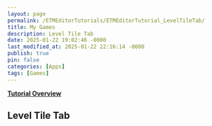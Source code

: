 ```yaml
---
layout: page
permalink: /ETMEditorTutorials/ETMEditorTutorial_LevelTileTab/
title: My Games
description: Level Tile Tab
date: 2025-01-22 19:02:46 -0000
last_modified_at: 2025-01-22 22:16:14 -0000
publish: true
pin: false
categories: [Apps]
tags: [Games]
---
```


**[Tutorial Overview](/ETMEditorTutorials/ETMEditorTutorial)**

## Level Tile Tab